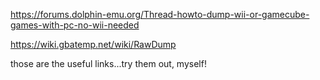 <https://forums.dolphin-emu.org/Thread-howto-dump-wii-or-gamecube-games-with-pc-no-wii-needed>

<https://wiki.gbatemp.net/wiki/RawDump>

those are the useful links...try them out, myself!
